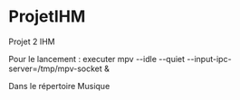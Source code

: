 # ProjetIHM
Projet 2 IHM

Pour le lancement :
executer mpv --idle --quiet --input-ipc-server=/tmp/mpv-socket &

Dans le répertoire Musique
